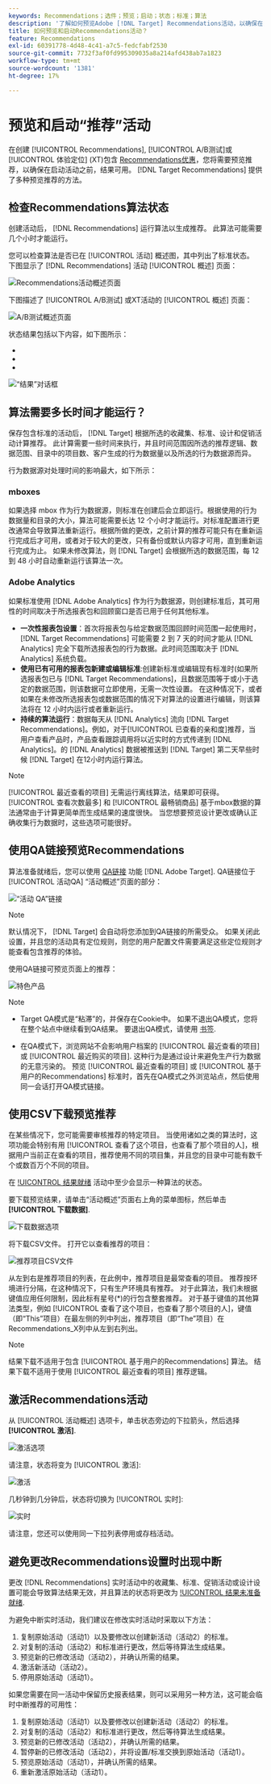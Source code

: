 ```yaml
---
keywords: Recommendations；选件；预览；启动；状态；标准；算法
description: '了解如何预览Adobe [!DNL Target] Recommendations活动，以确保在启动活动之前可以获得结果。 '
title: 如何预览和启动Recommendations活动？
feature: Recommendations
exl-id: 60391778-4d48-4c41-a7c5-fedcfabf2530
source-git-commit: 7732f3af0fd995309035a8a214afd438ab7a1823
workflow-type: tm+mt
source-wordcount: '1381'
ht-degree: 17%

---
```


# 预览和启动“推荐”活动

在创建 [!UICONTROL Recommendations], [!UICONTROL A/B测试]或 [!UICONTROL 体验定位] (XT)包含 [Recommendations优惠](/help/main/c-recommendations/recommendations-as-an-offer.md)，您将需要预览推荐，以确保在启动活动之前，结果可用。 [!DNL Target Recommendations] 提供了多种预览推荐的方法。

## 检查Recommendations算法状态

创建活动后， [!DNL Recommendations] 运行算法以生成推荐。 此算法可能需要几个小时才能运行。

您可以检查算法是否已在 [!UICONTROL 活动] 概述图，其中列出了标准状态。 下图显示了 [!DNL Recommendations] 活动 [!UICONTROL 概述] 页面：

![Recommendations活动概述页面](/help/main/c-recommendations/t-create-recs-activity/assets/recs-overview.png)

下图描述了 [!UICONTROL A/B测试] 或XT活动的 [!UICONTROL 概述] 页面：

![A/B测试概述页面](/help/main/c-recommendations/t-create-recs-activity/assets/ab-overview.png)

状态结果包括以下内容，如下图所示：

* [!UICONTROL 结果就绪]:指示算法已返回结果
* [!UICONTROL 结果未准备就绪]:表示算法尚未完成运行。
* [!UICONTROL 馈送失败]:指示无法检索自定义标准信息源文件。

![“结果”对话框](/help/main/c-recommendations/c-algorithms/assets/criteria_status_multi.png)

## 算法需要多长时间才能运行？

保存包含标准的活动后， [!DNL Target] 根据所选的收藏集、标准、设计和促销活动计算推荐。 此计算需要一些时间来执行，并且时间范围因所选的推荐逻辑、数据范围、目录中的项目数、客户生成的行为数据量以及所选的行为数据源而异。

行为数据源对处理时间的影响最大，如下所示：

### mboxes

如果选择 mbox 作为行为数据源，则标准在创建后会立即运行。根据使用的行为数据量和目录的大小，算法可能需要长达 12 个小时才能运行。对标准配置进行更改通常会导致算法重新运行。根据所做的更改，之前计算的推荐可能只有在重新运行完成后才可用，或者对于较大的更改，只有备份或默认内容才可用，直到重新运行完成为止。 如果未修改算法，则 [!DNL Target] 会根据所选的数据范围，每 12 到 48 小时自动重新运行该算法一次。

### Adobe Analytics

如果标准使用 [!DNL Adobe Analytics] 作为行为数据源，则创建标准后，其可用性的时间取决于所选报表包和回顾窗口是否已用于任何其他标准。

* **一次性报表包设置**：首次将报表包与给定数据范围回顾时间范围一起使用时，[!DNL Target Recommendations] 可能需要 2 到 7 天的时间才能从 [!DNL Analytics] 完全下载所选报表包的行为数据。此时间范围取决于 [!DNL Analytics] 系统负载。
* **使用已有可用的报表包新建或编辑标准**:创建新标准或编辑现有标准时(如果所选报表包已与 [!DNL Target Recommendations]，且数据范围等于或小于选定的数据范围，则该数据可立即使用，无需一次性设置。 在这种情况下，或者如果在未修改所选报表包或数据范围的情况下对算法的设置进行编辑，则该算法将在 12 小时内运行或者重新运行。
* **持续的算法运行**：数据每天从 [!DNL Analytics] 流向 [!DNL Target Recommendations]。例如，对于[!UICONTROL 已查看的亲和度]推荐，当用户查看产品时，产品查看跟踪调用将以近实时的方式传递到 [!DNL Analytics]。的 [!DNL Analytics] 数据被推送到 [!DNL Target] 第二天早些时候 [!DNL Target] 在12小时内运行算法。

>[!NOTE]
>
>[!UICONTROL 最近查看的项目] 无需运行离线算法，结果即可获得。 [!UICONTROL 查看次数最多] 和 [!UICONTROL 最畅销商品] 基于mbox数据的算法通常由于计算更简单而生成结果的速度很快。 当您想要预览设计更改或确认正确收集行为数据时，这些选项可能很好。

## 使用QA链接预览Recommendations

算法准备就绪后，您可以使用 [QA链接](/help/main/c-activities/c-activity-qa/activity-qa.md) 功能 [!DNL Adobe Target]. QA链接位于 [!UICONTROL 活动QA] “活动概述”页面的部分：

![“活动 QA”链接](/help/main/c-recommendations/t-create-recs-activity/assets/qa-link.png)

>[!NOTE]
>
>默认情况下， [!DNL Target] 会自动将您添加到QA链接的所需受众。 如果关闭此设置，并且您的活动具有定位规则，则您的用户配置文件需要满足这些定位规则才能查看包含推荐的体验。

使用QA链接可预览页面上的推荐：

![特色产品](/help/main/c-recommendations/t-create-recs-activity/assets/featured-products.png)

>[!NOTE]
>
>* Target QA模式是“粘滞”的，并保存在Cookie中。 如果不退出QA模式，您将在整个站点中继续看到QA结果。 要退出QA模式，请使用 [书签](/help/main/c-activities/c-activity-qa/activity-qa-bookmark.md).
>
>* 在QA模式下，浏览网站不会影响用户档案的 [!UICONTROL 最近查看的项目] 或 [!UICONTROL 最近购买的项目]. 这种行为是通过设计来避免生产行为数据的无意污染的。 预览 [!UICONTROL 最近查看的项目] 或 [!UICONTROL 基于用户的Recommendations] 标准时，首先在QA模式之外浏览站点，然后使用同一会话打开QA模式链接。


## 使用CSV下载预览推荐

在某些情况下，您可能需要审核推荐的特定项目。 当使用诸如之类的算法时，这项功能会特别有用 [!UICONTROL 查看了这个项目，也查看了那个项目的人]，根据用户当前正在查看的项目，推荐使用不同的项目集，并且您的目录中可能有数千个或数百万个不同的项目。

在 [!UICONTROL 结果就绪] 活动中至少会显示一种算法的状态。

要下载预览结果，请单击“活动概述”页面右上角的菜单图标，然后单击 **[!UICONTROL 下载数据]**.

![下载数据选项](/help/main/c-recommendations/t-create-recs-activity/assets/download-data.png)

将下载CSV文件。 打开它以查看推荐的项目：

![推荐项目CSV文件](/help/main/c-recommendations/t-create-recs-activity/assets/recommended-items.png)

从左到右是推荐项目的列表，在此例中，推荐项目是最常查看的项目。 推荐按环境进行分隔，在这种情况下，只有生产环境具有推荐。 对于此算法，我们未根据键值应用任何限制，因此标有星号(*)的行包含整套推荐。 对于基于键值的其他算法类型，例如 [!UICONTROL 查看了这个项目，也查看了那个项目的人]，键值（即“This”项目）在最左侧的列中列出，推荐项目（即“The”项目）在Recommendations_X列中从左到右列出。

>[!NOTE]
>
>结果下载不适用于包含 [!UICONTROL 基于用户的Recommendations] 算法。 结果下载不适用于使用 [!UICONTROL 最近查看的项目] 推荐逻辑。

## 激活Recommendations活动

从 [!UICONTROL 活动概述] 选项卡，单击状态旁边的下拉箭头，然后选择 **[!UICONTROL 激活]**.

![激活选项](/help/main/c-recommendations/t-create-recs-activity/assets/activate.png)

请注意，状态将变为 [!UICONTROL 激活]:

![激活](/help/main/c-recommendations/t-create-recs-activity/assets/activating.png)

几秒钟到几分钟后，状态将切换为 [!UICONTROL 实时]:

![实时](/help/main/c-recommendations/t-create-recs-activity/assets/live.png)

请注意，您还可以使用同一下拉列表停用或存档活动。

## 避免更改Recommendations设置时出现中断

更改 [!DNL Recommendations] 实时活动中的收藏集、标准、促销活动或设计设置可能会导致算法结果无效，并且算法的状态将更改为 [!UICONTROL 结果未准备就绪].

为避免中断实时活动，我们建议在修改实时活动时采取以下方法：

1. 复制原始活动（活动1）以及要修改以创建新活动（活动2）的标准。
1. 对复制的活动（活动2）和标准进行更改，然后等待算法生成结果。
1. 预览新的已修改活动（活动2），并确认所需的结果。
1. 激活新活动（活动2）。
1. 停用原始活动（活动1）。

如果您需要在同一活动中保留历史报表结果，则可以采用另一种方法，这可能会临时中断推荐的可用性：

1. 复制原始活动（活动1）以及要修改以创建新活动（活动2）的标准。
1. 对复制的活动（活动2）和标准进行更改，然后等待算法生成结果。
1. 预览新的已修改活动（活动2），并确认所需的结果。
1. 暂停新的已修改活动（活动2），并将设置/标准交换到原始活动（活动1）。
1. 预览原始活动（活动1），并确认所需的结果。
1. 重新激活原始活动（活动1）。

